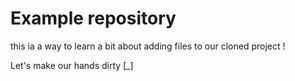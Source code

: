 # Example repository
this ia a way to learn a bit about adding files to our cloned project !

Let's make our hands dirty  [*_*]